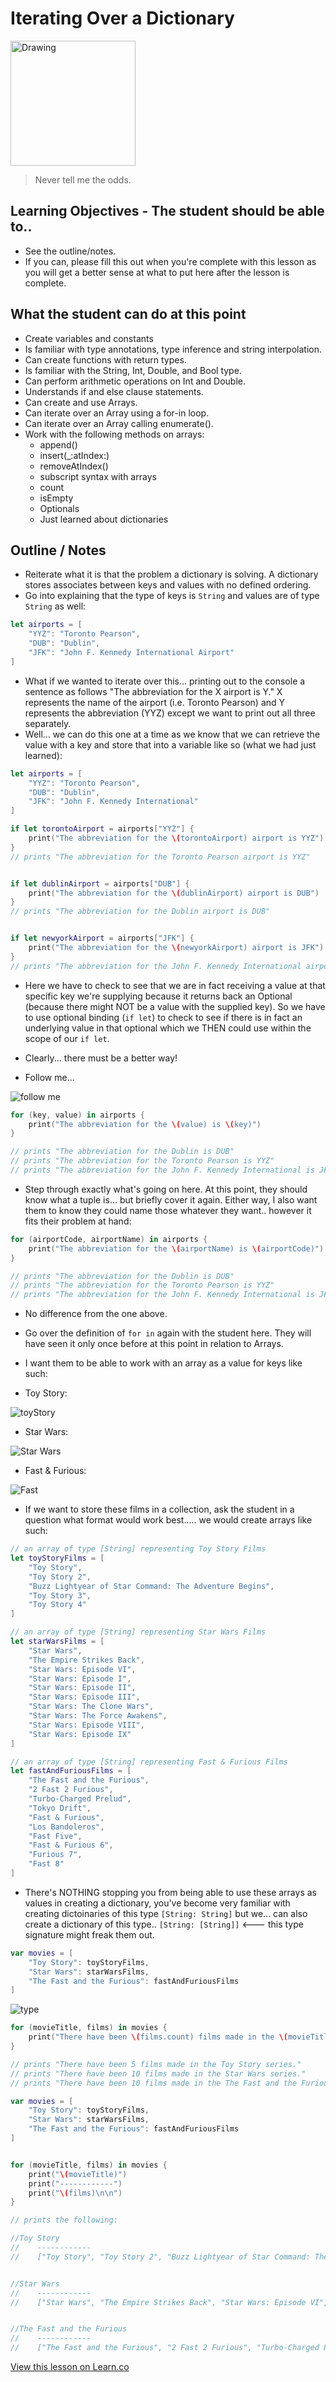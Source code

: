 # Iterating Over a Dictionary

<img src="https://cdn.theatlantic.com/assets/media/img/mt/2016/01/solo/lead_large.jpg?1452549010" alt="Drawing" style="width: 200px;"/>  


> Never tell me the odds.

## Learning Objectives - The student should be able to..

* See the outline/notes. 
* If you can, please fill this out when you're complete with this lesson as you will get a better sense at what to put here after the lesson is complete.

## What the student can do at this point 

* Create variables and constants
* Is familiar with type annotations, type inference and string interpolation.
* Can create functions with return types.
* Is familiar with the String, Int, Double, and Bool type.
* Can perform arithmetic operations on Int and Double.
* Understands if and else clause statements.
* Can create and use Arrays.
* Can iterate over an Array using a for-in loop.
* Can iterate over an Array calling enumerate().
* Work with the following methods on arrays:
	* append()
	* insert(_:atIndex:)
	* removeAtIndex()
	* subscript syntax with arrays
	* count
	* isEmpty
	* Optionals
	* Just learned about dictionaries
## Outline / Notes

*  Reiterate what it is that the problem a dictionary is solving. A dictionary stores associates between keys and values with no defined ordering.
* Go into explaining that the type of keys is `String` and values are of type `String` as well:

```swift
let airports = [
    "YYZ": "Toronto Pearson",
    "DUB": "Dublin",
    "JFK": "John F. Kennedy International Airport"
]
```

* What if we wanted to iterate over this... printing out to the console a sentence as follows "The abbreviation for the X airport is Y." X represents the name of the airport (i.e. Toronto Pearson) and Y represents the abbreviation (YYZ) except we want to print out all three separately.
* Well... we can do this one at a time as we know that we can retrieve the value with a key and store that into a variable like so (what we had just learned):

```swift
let airports = [
    "YYZ": "Toronto Pearson",
    "DUB": "Dublin",
    "JFK": "John F. Kennedy International"
]

if let torontoAirport = airports["YYZ"] {
    print("The abbreviation for the \(torontoAirport) airport is YYZ")
}
// prints "The abbreviation for the Toronto Pearson airport is YYZ"


if let dublinAirport = airports["DUB"] {
    print("The abbreviation for the \(dublinAirport) airport is DUB")
}
// prints "The abbreviation for the Dublin airport is DUB"


if let newyorkAirport = airports["JFK"] {
    print("The abbreviation for the \(newyorkAirport) airport is JFK")
}
// prints "The abbreviation for the John F. Kennedy International airport is JFK"
```

* Here we have to check to see that we are in fact receiving a value at that specific key we're supplying because it returns back an Optional (because there might NOT be a value with the supplied key). So we have to use optional binding (`if let`) to check to see if there is in fact an underlying value in that optional which we THEN could use within the scope of our `if let`.

* Clearly... there must be a better way!

* Follow me...

![follow me](https://media.giphy.com/media/lSiXzuSOSQgQE/giphy.gif)

```swift
for (key, value) in airports {
    print("The abbreviation for the \(value) is \(key)")
}

// prints "The abbreviation for the Dublin is DUB"
// prints "The abbreviation for the Toronto Pearson is YYZ"
// prints "The abbreviation for the John F. Kennedy International is JFK"
```

* Step through exactly what's going on here. At this point, they should know what a tuple is... but briefly cover it again. Either way, I also want them to know they could name those whatever they want.. however it fits their problem at hand:

```swift
for (airportCode, airportName) in airports {
    print("The abbreviation for the \(airportName) is \(airportCode)")
}

// prints "The abbreviation for the Dublin is DUB"
// prints "The abbreviation for the Toronto Pearson is YYZ"
// prints "The abbreviation for the John F. Kennedy International is JFK"
```

* No difference from the one above.
* Go over the definition of `for in` again with the student here. They will have seen it only once before at this point in relation to Arrays.

* I want them to be able to work with an array as a value for keys like such:

* Toy Story:

![toyStory](http://i.imgur.com/0uIxPHG.png?1)

* Star Wars:

![Star Wars](http://i.imgur.com/vBqVDby.png?1)

* Fast & Furious:

![Fast](http://i.imgur.com/PsOjNKQ.png?1)

* If we want to store these films in a collection, ask the student in a question what format would work best..... we would create arrays like such:

```swift
// an array of type [String] representing Toy Story Films
let toyStoryFilms = [
    "Toy Story",
    "Toy Story 2",
    "Buzz Lightyear of Star Command: The Adventure Begins",
    "Toy Story 3",
    "Toy Story 4"
]

// an array of type [String] representing Star Wars Films
let starWarsFilms = [
    "Star Wars",
    "The Empire Strikes Back",
    "Star Wars: Episode VI",
    "Star Wars: Episode I",
    "Star Wars: Episode II",
    "Star Wars: Episode III",
    "Star Wars: The Clone Wars",
    "Star Wars: The Force Awakens",
    "Star Wars: Episode VIII",
    "Star Wars: Episode IX"
]

// an array of type [String] representing Fast & Furious Films
let fastAndFuriousFilms = [
    "The Fast and the Furious",
    "2 Fast 2 Furious",
    "Turbo-Charged Prelud",
    "Tokyo Drift",
    "Fast & Furious",
    "Los Bandoleros",
    "Fast Five",
    "Fast & Furious 6",
    "Furious 7",
    "Fast 8"
]
```

* There's NOTHING stopping you from being able to use these arrays as values in creating a dictionary, you've become very familiar with creating dictoinaries of this type `[String: String]` but we... can also create a dictionary of this type.. `[String: [String]]` <--- this type signature might freak them out.

```swift
var movies = [
    "Toy Story": toyStoryFilms,
    "Star Wars": starWarsFilms,
    "The Fast and the Furious": fastAndFuriousFilms
]
```

![type](http://i.imgur.com/jZvO4ui.png?1)

```swift
for (movieTitle, films) in movies {
    print("There have been \(films.count) films made in the \(movieTitle) series.")
}

// prints "There have been 5 films made in the Toy Story series."
// prints "There have been 10 films made in the Star Wars series."
// prints "There have been 10 films made in the The Fast and the Furious series."
```

```swift
var movies = [
    "Toy Story": toyStoryFilms,
    "Star Wars": starWarsFilms,
    "The Fast and the Furious": fastAndFuriousFilms
]


for (movieTitle, films) in movies {
    print("\(movieTitle)")
    print("------------")
    print("\(films)\n\n")
}

// prints the following: 

//Toy Story
//    ------------
//    ["Toy Story", "Toy Story 2", "Buzz Lightyear of Star Command: The Adventure Begins", "Toy Story 3", "Toy Story 4"]


//Star Wars
//    ------------
//    ["Star Wars", "The Empire Strikes Back", "Star Wars: Episode VI", "Star Wars: Episode I", "Star Wars: Episode II", "Star Wars: Episode III", "Star Wars: The Clone Wars", "Star Wars: The Force Awakens", "Star Wars: Episode VIII", "Star Wars: Episode IX"]


//The Fast and the Furious
//    ------------
//    ["The Fast and the Furious", "2 Fast 2 Furious", "Turbo-Charged Prelud", "Tokyo Drift", "Fast & Furious", "Los Bandoleros", "Fast Five", "Fast & Furious 6", "Furious 7", "Fast 8"]
```
<a href='https://learn.co/lessons/DictionaryIteration' data-visibility='hidden'>View this lesson on Learn.co</a>



